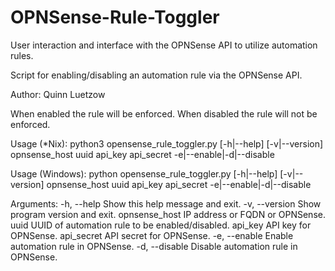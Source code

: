 # OPNSense-Rule-Toggler
User interaction and interface with the OPNSense API to utilize automation rules.

Script for enabling/disabling an automation rule via the OPNSense API.

Author: Quinn Luetzow

When enabled the rule will be enforced.
When disabled the rule will not be enforced.

Usage (*Nix): python3 opensense_rule_toggler.py [-h|--help] [-v|--version] opnsense_host uuid api_key api_secret -e|--enable|-d|--disable

Usage (Windows): python opensense_rule_toggler.py [-h|--help] [-v|--version] opnsense_host uuid api_key api_secret -e|--enable|-d|--disable

Arguments:
    -h, --help        Show this help message and exit.
    -v, --version     Show program version and exit.
    opnsense_host     IP address or FQDN or OPNSense.
    uuid              UUID of automation rule to be enabled/disabled.
    api_key           API key for OPNSense.
    api_secret        API secret for OPNSense.
    -e, --enable      Enable automation rule in OPNSense.
    -d, --disable     Disable automation rule in OPNSense.